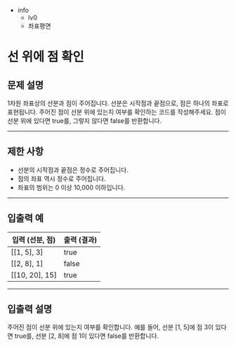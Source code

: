 - info
    - lv0
    - 좌표평면

# 선 위에 점 확인
## 문제 설명
1차원 좌표상의 선분과 점이 주어집니다. 선분은 시작점과 끝점으로, 점은 하나의 좌표로 표현됩니다. 주어진 점이 선분 위에 있는지 여부를 확인하는 코드를 작성해주세요. 점이 선분 위에 있다면 true를, 그렇지 않다면 false를 반환합니다.

---

## 제한 사항

- 선분의 시작점과 끝점은 정수로 주어집니다.
- 점의 좌표 역시 정수로 주어집니다.
- 좌표의 범위는 0 이상 10,000 이하입니다.

---

## 입출력 예

| 입력 (선분, 점) | 출력 (결과) |
| --------------- | ---------- |
| [[1, 5], 3] | true |
| [[2, 8], 1] | false |
| [[10, 20], 15] | true |

---

## 입출력 설명
주어진 점이 선분 위에 있는지 여부를 확인합니다. 예를 들어, 선분 [1, 5]에 점 3이 있다면 true를, 선분 [2, 8]에 점 1이 있다면 false를 반환합니다.